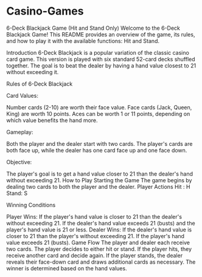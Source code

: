 # Casino-Games

6-Deck Blackjack Game (Hit and Stand Only)
Welcome to the 6-Deck Blackjack Game! This README provides an overview of the game, its rules, and how to play it with the available functions: Hit and Stand.

Introduction
6-Deck Blackjack is a popular variation of the classic casino card game. This version is played with six standard 52-card decks shuffled together. The goal is to beat the dealer by having a hand value closest to 21 without exceeding it.

Rules of 6-Deck Blackjack

Card Values:

Number cards (2-10) are worth their face value.
Face cards (Jack, Queen, King) are worth 10 points.
Aces can be worth 1 or 11 points, depending on which value benefits the hand more.

Gameplay:

Both the player and the dealer start with two cards.
The player's cards are both face up, while the dealer has one card face up and one face down.

Objective:

The player's goal is to get a hand value closer to 21 than the dealer's hand without exceeding 21.
How to Play
Starting the Game
The game begins by dealing two cards to both the player and the dealer.
Player Actions
Hit : H
Stand: S

Winning Conditions

Player Wins:
If the player's hand value is closer to 21 than the dealer's without exceeding 21.
If the dealer's hand value exceeds 21 (busts) and the player's hand value is 21 or less.
Dealer Wins:
If the dealer's hand value is closer to 21 than the player's without exceeding 21.
If the player's hand value exceeds 21 (busts).
Game Flow
The player and dealer each receive two cards.
The player decides to either hit or stand.
If the player hits, they receive another card and decide again.
If the player stands, the dealer reveals their face-down card and draws additional cards as necessary.
The winner is determined based on the hand values.
